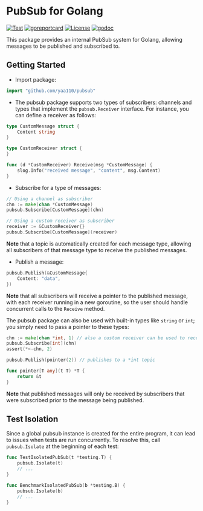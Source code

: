 # PubSub for Golang

[![Test](https://github.com/yaa110/pubsub/actions/workflows/test.yaml/badge.svg)](https://github.com/yaa110/pubsub/actions/workflows/test.yaml) [![goreportcard](https://img.shields.io/badge/go%20report-A%2B-brightgreen.svg)](http://goreportcard.com/report/yaa110/pubsub) [![License](http://img.shields.io/:license-mit-blue.svg)](https://github.com/yaa110/pubsub/blob/master/LICENSE) [![godoc](https://img.shields.io/badge/godoc-reference-blue.svg)](https://pkg.go.dev/github.com/yaa110/pubsub)

This package provides an internal PubSub system for Golang, allowing messages to be published and subscribed to.

## Getting Started

- Import package:

```go
import "github.com/yaa110/pubsub"
```

- The pubsub package supports two types of subscribers: channels and types that implement the `pubsub.Receiver` interface. For instance, you can define a receiver as follows:

```go
type CustomMessage struct {
    Content string
}

type CustomReceiver struct {
}

func (d *CustomReceiver) Receive(msg *CustomMessage) {
    slog.Info("received message", "content", msg.Content)
}
```

- Subscribe for a type of messages:

```go
// Using a channel as subscriber
chn := make(chan *CustomMessage)
pubsub.Subscribe[CustomMessage](chn)

// Using a custom receiver as subscriber
receiver := &CustomReceiver{}
pubsub.Subscribe[CustomMessage](receiver)
```

**Note** that a topic is automatically created for each message type, allowing all subscribers of that message type to receive the published messages.

- Publish a message:

```go
pubsub.Publish(&CustomMessage{
    Content: "data",
})
```

**Note** that all subscribers will receive a pointer to the published message, with each receiver running in a new goroutine, so the user should handle concurrent calls to the `Receive` method.

The pubsub package can also be used with built-in types like `string` or `int`; you simply need to pass a pointer to these types:

```go
chn := make(chan *int, 1) // also a custom receiver can be used to receive *int values
pubsub.Subscribe[int](chn)
assert(*<-chn, 2)

pubsub.Publish(pointer(2)) // publishes to a *int topic

func pointer[T any](t T) *T {
    return &t
}
```

**Note** that published messages will only be received by subscribers that were subscribed prior to the message being published.

## Test Isolation

Since a global pubsub instance is created for the entire program, it can lead to issues when tests are run concurrently. To resolve this, call `pubsub.Isolate` at the beginning of each test:

```go
func TestIsolatedPubSub(t *testing.T) {
    pubsub.Isolate(t)
    // ...
}

func BenchmarkIsolatedPubSub(b *testing.B) {
    pubsub.Isolate(b)
    // ...
}
```
